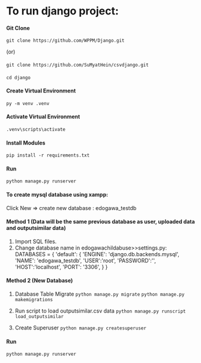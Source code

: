 # To run django project:
#### Git Clone
    git clone https://github.com/WPPM/Django.git
(or)
####
    git clone https://github.com/SuMyatHein/csvdjango.git
####
    cd django

#### Create Virtual Environment
    py -m venv .venv

#### Activate Virtual Environment
    .venv\scripts\activate

#### Install Modules
    pip install -r requirements.txt

#### Run
    python manage.py runserver

#### To create mysql database using xampp:
Click New => create new database : edogawa_testdb

#### Method 1 (Data will be the same previous database as user, uploaded data and outputsimilar data)
1)	Import SQL files.
2)	Change database name in edogawachildabuse>>settings.py: 
	DATABASES = {
    	'default': {
       	'ENGINE': 'django.db.backends.mysql',
        	'NAME': 'edogawa_testdb',
        	'USER':'root',
        	'PASSWORD':'',
        	'HOST':'localhost',
        	'PORT': '3306',
    	}
	}

#### Method 2 (New Database)
1)	Database Table Migrate
		`python manage.py migrate`
		`python manage.py makemigrations`

2)	Run script to load outputsimilar.csv data
		`python manage.py runscript load_outputsimilar`

3)	Create Superuser
		`python manage.py createsuperuser`

#### Run
    python manage.py runserver



